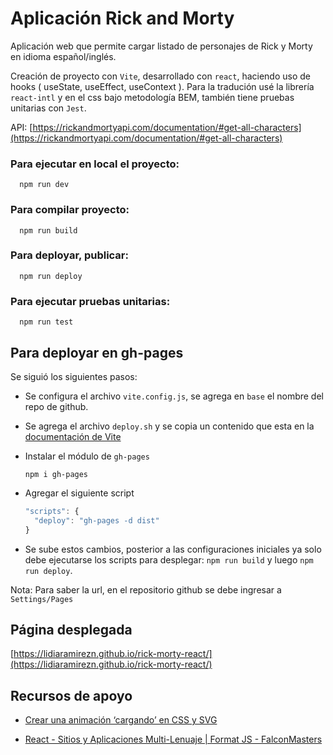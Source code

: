# Aplicación Rick and Morty

Aplicación web que permite cargar listado de personajes de Rick y Morty en idioma español/inglés.

Creación de proyecto con `Vite`, desarrollado con `react`, haciendo uso de hooks ( useState, useEffect, useContext ). Para la tradución usé la librería `react-intl` y en el css bajo metodología BEM, también tiene pruebas unitarias con `Jest`.

API: [https://rickandmortyapi.com/documentation/#get-all-characters](https://rickandmortyapi.com/documentation/#get-all-characters)

### Para ejecutar en local el proyecto: 
```shell 
  npm run dev 
```

### Para compilar proyecto:
```shell 
  npm run build
```

### Para deployar, publicar:
```shell 
  npm run deploy
```

### Para ejecutar pruebas unitarias:
```shell 
  npm run test
```
## Para deployar en gh-pages
Se siguió los siguientes pasos:

- Se configura el archivo `vite.config.js`, se agrega en `base` el nombre del repo de github.

- Se agrega el archivo `deploy.sh` y se copia un contenido que esta en la [documentación de Vite](https://vitejs.dev/guide/static-deploy.html)

- Instalar el módulo de `gh-pages`
  ```shell 
  npm i gh-pages
  ```

- Agregar el siguiente script
  ```js
  "scripts": {
    "deploy": "gh-pages -d dist"
  }
  ```

- Se sube estos cambios, posterior a las configuraciones iniciales ya solo debe ejecutarse los scripts para desplegar: `npm run build` y luego `npm run deploy`.

Nota: Para saber la url, en el repositorio github se debe ingresar a `Settings/Pages`
## Página desplegada

[https://lidiaramirezn.github.io/rick-morty-react/](https://lidiaramirezn.github.io/rick-morty-react/)

## Recursos de apoyo
- [Crear una animación ‘cargando’ en CSS y SVG](http://developinginspanish.com/2021/02/04/crear-una-animacion-cargando-en-css-y-svg/)

- [React - Sitios y Aplicaciones Multi-Lenuaje | Format JS - FalconMasters
](https://www.youtube.com/watch?v=OueflnXmo1U&t=3307s)
